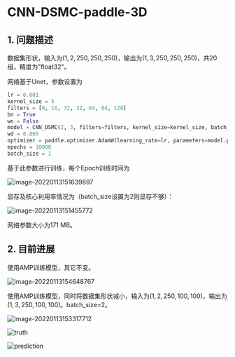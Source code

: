 # CNN-DSMC-paddle-3D

## 1. 问题描述

数据集形状，输入为$(1,2,250,250,250)$，输出为$(1,3,250,250,250)$，共20组，精度为"float32"。

网络基于Unet，参数设置为

```python
lr = 0.001
kernel_size = 5
filters = [8, 16, 32, 32, 64, 64, 128]
bn = True
wn = False
model = CNN_DSMC(2, 3, filters=filters, kernel_size=kernel_size, batch_norm=bn, weight_norm=wn)
wd = 0.005
optimizer = paddle.optimizer.AdamW(learning_rate=lr, parameters=model.parameters(), weight_decay=wd)
epochs = 10000
batch_size = 1
```

基于此参数进行训练，每个Epoch训练时间为

![image-20220113151639897](C:\Users\Administrator\AppData\Roaming\Typora\typora-user-images\image-20220113151639897.png)

显存及核心利用率情况为（batch_size设置为2则显存不够）：

![image-20220113151455772](C:\Users\Administrator\AppData\Roaming\Typora\typora-user-images\image-20220113151455772.png)

网络参数大小为171 MB。

## 2. 目前进展

使用AMP训练模型，其它不变。

![image-20220113154648767](C:\Users\Administrator\AppData\Roaming\Typora\typora-user-images\image-20220113154648767.png)

使用AMP训练模型，同时将数据集形状减小，输入为$(1,2,250,100,100)$，输出为$(1,3,250,100,100)$。batch_size=2。

![image-20220113153317712](C:\Users\Administrator\AppData\Roaming\Typora\typora-user-images\image-20220113153317712.png)

![truth](D:\Users\zby\Research\paddle\truth.png)

![prediction](D:\Users\zby\Research\paddle\prediction.png)